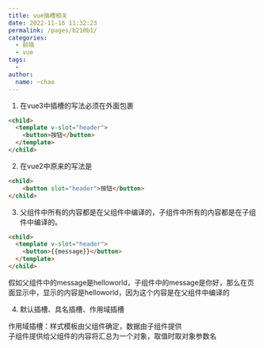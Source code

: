 ```yaml
---
title: vue插槽相关
date: 2022-11-16 11:32:23
permalink: /pages/b210b1/
categories:
  - 前端
  - vue
tags:
  - 
author: 
  name: ~chao
---
```

1. 在vue3中插槽的写法必须在外面包裹
```html
<child>
  <template v-slot="header">
    <button>按钮</button>
  </template>
</child>
```

2. 在vue2中原来的写法是
```html
<child>
    <button slot="header">按钮</button>
</child>
```

3. 父组件中所有的内容都是在父组件中编译的，子组件中所有的内容都是在子组件中编译的。
```html
<child>
  <template v-slot="header">
    <button>{{message}}</button>
  </template>
</child>
```
假如父组件中的message是helloworld，子组件中的message是你好，那么在页面显示中，显示的内容是helloworld，因为这个内容是在父组件中编译的

4. 默认插槽、具名插槽、作用域插槽

作用域插槽：样式模板由父组件确定，数据由子组件提供<br />子组件提供给父组件的内容将汇总为一个对象，取值时取对象参数名
